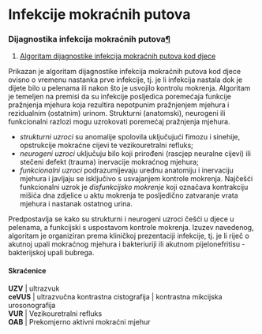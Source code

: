 # Infekcije mokraćnih putova

### Dijagnostika infekcija mokraćnih putova[¶](http://slaven-abdovic.from.hr/uti/#dijagnostika-infekcija-mokracnih-putova) <a href="#dijagnostika-infekcija-mokracnih-putova" id="dijagnostika-infekcija-mokracnih-putova"></a>

1. [Algoritam dijagnostike infekcija mokraćnih putova kod djece](https://drive.google.com/file/d/1yMfZRo2QVSe0Qfg8ZOKy5OJjzQzhN6OY/view?usp=sharing)

Prikazan je algoritam dijagnostike infekcija mokraćnih putova kod djece ovisno o vremenu nastanka prve infekcije, tj. je li infekcija nastala dok je dijete bilo u pelenama ili nakon što je usvojilo kontrolu mokrenja. Algoritam je temeljen na premisi da su infekcije posljedica poremećaja funkcije pražnjenja mjehura koja rezultira nepotpunim pražnjenjem mjehura i rezidualnim (ostatnim) urinom. Strukturni (anatomski), neurogeni ili funkcionalni razlozi mogu uzrokovati poremećaj pražnjenja mjehura.

* _strukturni uzroci_ su anomalije spolovila uključujući fimozu i sinehije, opstrukcije mokraćne cijevi te vezikouretralni refluks;
* _neurogeni uzroci_ uključuju bilo koji prirođeni (rascjep neuralne cijevi) ili stečeni defekt (trauma) inervacije mokraćnog mjehura;
* _funkcionalni uzroci_ podrazumijevaju urednu anatomiju i inervaciju mjehura i javljaju se isključivo s usvajanjem kontrole mokrenja. Najčešći funkcionalni uzrok je _disfunkcijsko mokrenje_ koji označava kontrakciju mišića dna zdjelice u aktu mokrenja te posljedično zatvaranje vrata mjehura i nastanak ostatnog urina.

Predpostavlja se kako su strukturni i neurogeni uzroci češći u djece u pelenama, a funkcijski s uspostavom kontrole mokrenja. Izuzev navedenog, algoritam je organiziran prema kliničkoj prezentaciji infekcije, tj. je li riječ o akutnoj upali mokraćnog mjehura i bakteriuriji ili akutnom pijelonefritisu - bakterijskoj upali bubrega.

#### Skraćenice

**UZV** | ultrazvuk\
**ceVUS** | ultrazvučna kontrastna cistografija | kontrastna mikcijska urosonografija\
**VUR** | Vezikouretralni refluks\
**OAB** | Prekomjerno aktivni mokraćni mjehur
